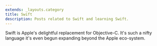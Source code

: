 ```yaml
---
extends: _layouts.category
title: Swift
description: Posts related to Swift and learning Swift.
---
```


Swift is Apple's delightful replacement for Objective-C. It's such a nifty language it's even begun expanding beyond the Apple eco-system.
